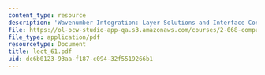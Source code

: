 ```yaml
---
content_type: resource
description: 'Wavenumber Integration: Layer Solutions and Interface Conditions'
file: https://ol-ocw-studio-app-qa.s3.amazonaws.com/courses/2-068-computational-ocean-acoustics-13-853-spring-2003/dc6b012393aaf187c09432f5519266b1_lect_61.pdf
file_type: application/pdf
resourcetype: Document
title: lect_61.pdf
uid: dc6b0123-93aa-f187-c094-32f5519266b1
---
```

